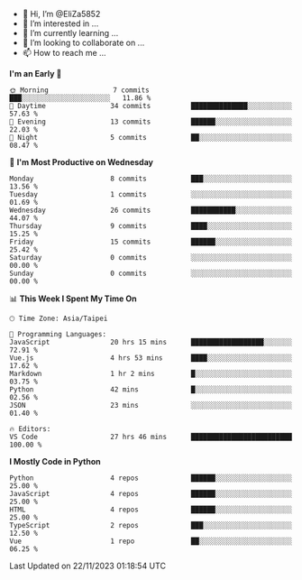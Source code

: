 - 👋 Hi, I’m @EliZa5852
- 👀 I’m interested in ...
- 🌱 I’m currently learning ...
- 💞️ I’m looking to collaborate on ...
- 📫 How to reach me ...

<!--START_SECTION:waka-->
**I'm an Early 🐤** 

```text
🌞 Morning                7 commits           ███░░░░░░░░░░░░░░░░░░░░░░   11.86 % 
🌆 Daytime                34 commits          ██████████████░░░░░░░░░░░   57.63 % 
🌃 Evening                13 commits          ██████░░░░░░░░░░░░░░░░░░░   22.03 % 
🌙 Night                  5 commits           ██░░░░░░░░░░░░░░░░░░░░░░░   08.47 % 
```
📅 **I'm Most Productive on Wednesday** 

```text
Monday                   8 commits           ███░░░░░░░░░░░░░░░░░░░░░░   13.56 % 
Tuesday                  1 commits           ░░░░░░░░░░░░░░░░░░░░░░░░░   01.69 % 
Wednesday                26 commits          ███████████░░░░░░░░░░░░░░   44.07 % 
Thursday                 9 commits           ████░░░░░░░░░░░░░░░░░░░░░   15.25 % 
Friday                   15 commits          ██████░░░░░░░░░░░░░░░░░░░   25.42 % 
Saturday                 0 commits           ░░░░░░░░░░░░░░░░░░░░░░░░░   00.00 % 
Sunday                   0 commits           ░░░░░░░░░░░░░░░░░░░░░░░░░   00.00 % 
```


📊 **This Week I Spent My Time On** 

```text
🕑︎ Time Zone: Asia/Taipei

💬 Programming Languages: 
JavaScript               20 hrs 15 mins      ██████████████████░░░░░░░   72.91 % 
Vue.js                   4 hrs 53 mins       ████░░░░░░░░░░░░░░░░░░░░░   17.62 % 
Markdown                 1 hr 2 mins         █░░░░░░░░░░░░░░░░░░░░░░░░   03.75 % 
Python                   42 mins             █░░░░░░░░░░░░░░░░░░░░░░░░   02.56 % 
JSON                     23 mins             ░░░░░░░░░░░░░░░░░░░░░░░░░   01.40 % 

🔥 Editors: 
VS Code                  27 hrs 46 mins      █████████████████████████   100.00 % 
```

**I Mostly Code in Python** 

```text
Python                   4 repos             ██████░░░░░░░░░░░░░░░░░░░   25.00 % 
JavaScript               4 repos             ██████░░░░░░░░░░░░░░░░░░░   25.00 % 
HTML                     4 repos             ██████░░░░░░░░░░░░░░░░░░░   25.00 % 
TypeScript               2 repos             ███░░░░░░░░░░░░░░░░░░░░░░   12.50 % 
Vue                      1 repo              ██░░░░░░░░░░░░░░░░░░░░░░░   06.25 % 
```




 Last Updated on 22/11/2023 01:18:54 UTC
<!--END_SECTION:waka-->
